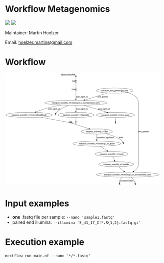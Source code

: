 # Workflow Metagenomics

![](https://img.shields.io/badge/nextflow-19.10.0-brightgreen)
![](https://img.shields.io/badge/uses-docker-blue.svg)

Maintainer: Martin Hoelzer

Email: hoelzer.martin@gmail.com

# Workflow

![chart](figures/chart.png)

# Input examples

* **one** .fastq file per sample: `--nano 'sample1.fastq'`
* paired end illumina: `--illumina 'S_41_17_Cf*.R{1,2}.fastq.gz'`

# Execution example

```
nextflow run main.nf --nano '*/*.fastq'
```